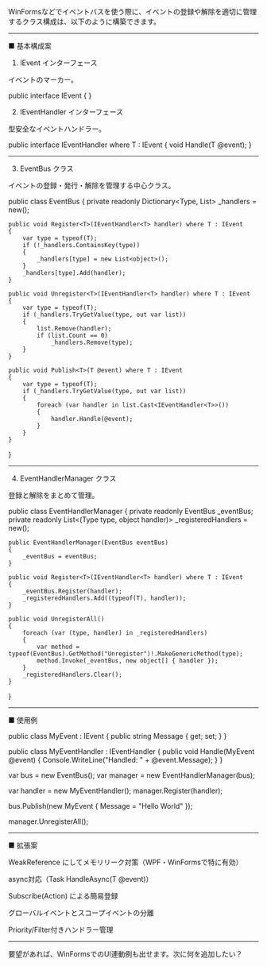 WinFormsなどでイベントバスを使う際に、イベントの登録や解除を適切に管理するクラス構成は、以下のように構築できます。


---

■ 基本構成案

1. IEvent インターフェース

イベントのマーカー。

public interface IEvent { }

2. IEventHandler<T> インターフェース

型安全なイベントハンドラー。

public interface IEventHandler<in T> where T : IEvent
{
    void Handle(T @event);
}


---

3. EventBus クラス

イベントの登録・発行・解除を管理する中心クラス。

public class EventBus
{
    private readonly Dictionary<Type, List<object>> _handlers = new();

    public void Register<T>(IEventHandler<T> handler) where T : IEvent
    {
        var type = typeof(T);
        if (!_handlers.ContainsKey(type))
        {
            _handlers[type] = new List<object>();
        }
        _handlers[type].Add(handler);
    }

    public void Unregister<T>(IEventHandler<T> handler) where T : IEvent
    {
        var type = typeof(T);
        if (_handlers.TryGetValue(type, out var list))
        {
            list.Remove(handler);
            if (list.Count == 0)
                _handlers.Remove(type);
        }
    }

    public void Publish<T>(T @event) where T : IEvent
    {
        var type = typeof(T);
        if (_handlers.TryGetValue(type, out var list))
        {
            foreach (var handler in list.Cast<IEventHandler<T>>())
            {
                handler.Handle(@event);
            }
        }
    }
}


---

4. EventHandlerManager クラス

登録と解除をまとめて管理。

public class EventHandlerManager
{
    private readonly EventBus _eventBus;
    private readonly List<(Type type, object handler)> _registeredHandlers = new();

    public EventHandlerManager(EventBus eventBus)
    {
        _eventBus = eventBus;
    }

    public void Register<T>(IEventHandler<T> handler) where T : IEvent
    {
        _eventBus.Register(handler);
        _registeredHandlers.Add((typeof(T), handler));
    }

    public void UnregisterAll()
    {
        foreach (var (type, handler) in _registeredHandlers)
        {
            var method = typeof(EventBus).GetMethod("Unregister")!.MakeGenericMethod(type);
            method.Invoke(_eventBus, new object[] { handler });
        }
        _registeredHandlers.Clear();
    }
}


---

■ 使用例

public class MyEvent : IEvent
{
    public string Message { get; set; }
}

public class MyEventHandler : IEventHandler<MyEvent>
{
    public void Handle(MyEvent @event)
    {
        Console.WriteLine("Handled: " + @event.Message);
    }
}

var bus = new EventBus();
var manager = new EventHandlerManager(bus);

var handler = new MyEventHandler();
manager.Register(handler);

bus.Publish(new MyEvent { Message = "Hello World" });

manager.UnregisterAll();


---

■ 拡張案

WeakReference にしてメモリリーク対策（WPF・WinFormsで特に有効）

async対応（Task HandleAsync(T @event)）

Subscribe<T>(Action<T>) による簡易登録

グローバルイベントとスコープイベントの分離

Priority/Filter付きハンドラー管理



---

要望があれば、WinFormsでのUI連動例も出せます。次に何を追加したい？

